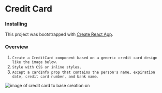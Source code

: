 # Credit Card
### Installing

This project was bootstrapped with [Create React App](https://github.com/facebookincubator/create-react-app).

### Overview

1. `Create a CreditCard component based on a generic credit card design like the image below.`
2. `Style with CSS or inline styles.`
3. `Accept a cardInfo prop that contains the person's name, expiration date, credit card number, and bank name.`

<img src="https://i.imgur.com/78SxgrS.png" alt="image of credit card to base creation on">
